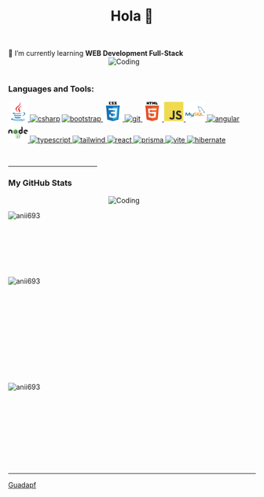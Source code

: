 <h1 align="center">Hola 👋</h1>




<p align="left"> <a href="https://twitter.com/" target="blank"><img src="https://img.shields.io/twitter/follow/?logo=twitter&style=for-the-badge" alt="" /></a> </p>

🌱 I’m currently learning **WEB Development Full-Stack**
<img align="right" alt="Coding" width="300" src="https://i.pinimg.com/originals/81/17/8b/81178b47a8598f0c81c4799f2cdd4057.gif">


<br>
<h3 align="left">Languages and Tools:</h3>
<p align="left"> <a href="https://www.java.com" target="_blank" rel="noreferrer"> <img src="https://raw.githubusercontent.com/devicons/devicon/master/icons/java/java-original.svg" alt="java" width="40" height="40"/> </a> <a href="https://dotnet.microsoft.com/es-es/languages/csharp" target="_blank" rel="noreferrer"> <img src="https://www.svgrepo.com/show/452184/csharp.svg" alt="csharp" width="40" height="40"/></a> <a href="https://getbootstrap.com" target="_blank" rel="noreferrer"> <img src="https://www.svgrepo.com/show/378490/bootstrap-fill.svg" alt="bootstrap" width="40" height="40"/> </a> <a href="https://www.cprogramming.com/" target="_blank" rel="noreferrer"> <a href="https://www.w3schools.com/css/" target="_blank" rel="noreferrer"> <img src="https://raw.githubusercontent.com/devicons/devicon/master/icons/css3/css3-original-wordmark.svg" alt="css3" width="40" height="40"/> </a> <a href="https://git-scm.com/" target="_blank" rel="noreferrer"> <img src="https://www.vectorlogo.zone/logos/git-scm/git-scm-icon.svg" alt="git" width="40" height="40"/> </a> <a href="https://www.w3.org/html/" target="_blank" rel="noreferrer"> <img src="https://raw.githubusercontent.com/devicons/devicon/master/icons/html5/html5-original-wordmark.svg" alt="html5" width="40" height="40"/> </a>  <a href="https://developer.mozilla.org/en-US/docs/Web/JavaScript" target="_blank" rel="noreferrer"> <img src="https://raw.githubusercontent.com/devicons/devicon/master/icons/javascript/javascript-original.svg" alt="javascript" width="40" height="40"/> </a> <a href="https://www.mysql.com/" target="_blank" rel="noreferrer"> <img src="https://raw.githubusercontent.com/devicons/devicon/master/icons/mysql/mysql-original-wordmark.svg" alt="mysql" width="40" height="40"/> </a><a href="https://angular.dev/" target="_blank" rel="noreferrer"> <img src="https://www.svgrepo.com/show/452156/angular.svg" alt="angular" width="40" height="40"/></a> <a href="https://nodejs.org" target="_blank" rel="noreferrer"> <img src="https://raw.githubusercontent.com/devicons/devicon/master/icons/nodejs/nodejs-original-wordmark.svg" alt="nodejs" width="40" height="40"/> </a> <a href="https://www.typescriptlang.org/" target="_blank" rel="noreferrer"><img src="https://www.svgrepo.com/show/354478/typescript-icon.svg" alt="typescript" width="40" height="40"/> </a> <a href="https://tailwindcss.com/" target="_blank" rel="noreferrer"> <img src="https://www.vectorlogo.zone/logos/tailwindcss/tailwindcss-icon.svg" alt="tailwind" width="40" height="40"/> </a> <a href="https://react.dev/" target="_blank" rel="noreferrer"> <img src="https://www.svgrepo.com/show/303157/react-logo.svg" alt="react" width="40" height="40"/> </a> <a href="https://www.prisma.io/" target="_blank" rel="noreferrer"> <img src="https://www.svgrepo.com/show/374002/prisma.svg" alt="prisma" width="40" height="40"/> </a> <a href="https://vite.dev/" target="_blank" rel="noreferrer"> <img src="https://www.svgrepo.com/show/374167/vite.svg" alt="vite" width="40" height="40"/> </a> <a href="https://hibernate.org/orm/" target="_blank" rel="noreferrer"> <img src="https://www.svgrepo.com/show/353874/hibernate.svg" alt="hibernate" width="40" height="40"/> </a> </p><br>


<hr width="36%" >

<h3>My GitHub Stats</h3>
<img align="right" alt="Coding" width="300" src="https://cdn.dribbble.com/users/1277312/screenshots/14733298/media/39b1045e593737587dd60e42c8422d1f.gif" >
<br>


<p><img align="left" src="https://github-readme-stats.vercel.app/api/top-langs?username=guadapf&show_icons=true&theme=dark&locale=es&layout=compact" alt="anii693" /></p>

<br><br><br><br><br><br><br>
<p>&nbsp;<img align="left" src="https://github-readme-stats.vercel.app/api?username=guadapf&show_icons=true&theme=dark&locale=es" alt="anii693" /></p>
<br><br><br><br><br><br><br><br><br><br>

<p><img align="left" src="https://github-readme-streak-stats.herokuapp.com/?user=guadapf&theme=dark" alt="anii693" /></p>
<br><br><br><br><br><br><br><br><br><br>

------


[Guadapf](https://github.com/Guadapf)
